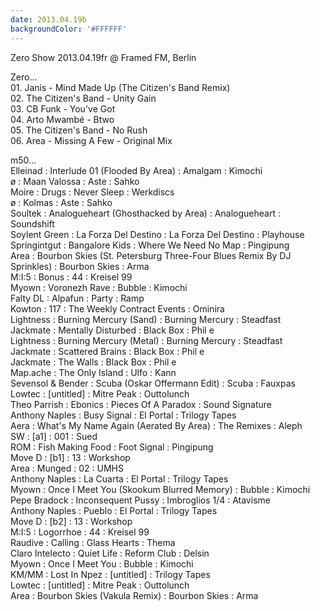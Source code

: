 ```yaml
---
date: 2013.04.19b
backgroundColor: '#FFFFFF'
---
```


Zero Show 2013.04.19fr @ Framed FM, Berlin  

Zero...  
01\. Janis - Mind Made Up (The Citizen's Band Remix)  
02\. The Citizen's Band - Unity Gain  
03\. CB Funk - You've Got  
04\. Arto Mwambé - Btwo  
05\. The Citizen's Band - No Rush  
06\. Area - Missing A Few - Original Mix  

m50...  
Elleinad : Interlude 01 (Flooded By Area) : Amalgam : Kimochi  
ø : Maan Valossa : Aste : Sahko  
Moire : Drugs : Never Sleep : Werkdiscs  
ø : Kolmas : Aste : Sahko  
Soultek : Analogueheart (Ghosthacked by Area) : Analogueheart : Soundshift  
Soylent Green : La Forza Del Destino : La Forza Del Destino : Playhouse  
Springintgut : Bangalore Kids : Where We Need No Map : Pingipung  
Area : Bourbon Skies (St. Petersburg Three-Four Blues Remix By DJ Sprinkles) : Bourbon Skies : Arma  
M:I:5 : Bonus : 44 : Kreisel 99  
Myown : Voronezh Rave : Bubble : Kimochi  
Falty DL : Alpafun : Party : Ramp  
Kowton : 117 : The Weekly Contract Events : Ominira  
Lightness : Burning Mercury (Sand) : Burning Mercury : Steadfast  
Jackmate : Mentally Disturbed : Black Box : Phil e  
Lightness : Burning Mercury (Metal) : Burning Mercury : Steadfast  
Jackmate : Scattered Brains : Black Box : Phil e  
Jackmate : The Walls : Black Box : Phil e  
Map.ache : The Only Island : Ulfo : Kann  
Sevensol & Bender : Scuba (Oskar Offermann Edit) : Scuba : Fauxpas  
Lowtec : \[untitled\] : Mitre Peak : Outtolunch  
Theo Parrish : Ebonics : Pieces Of A Paradox : Sound Signature  
Anthony Naples : Busy Signal : El Portal : Trilogy Tapes  
Aera : What's My Name Again (Aerated By Area) : The Remixes : Aleph  
SW : \[a1\] : 001 : Sued  
ROM : Fish Making Food : Foot Signal : Pingipung  
Move D : \[b1\] : 13 : Workshop  
Area : Munged : 02 : UMHS  
Anthony Naples : La Cuarta : El Portal : Trilogy Tapes  
Myown : Once I Meet You (Skookum Blurred Memory) : Bubble : Kimochi  
Pepe Bradock : Inconsequent Pussy : Imbroglios 1/4 : Atavisme  
Anthony Naples : Pueblo : El Portal : Trilogy Tapes  
Move D : \[b2\] : 13 : Workshop  
M:I:5 : Logorrhoe : 44 : Kreisel 99  
Raudive : Calling : Glass Hearts : Thema  
Claro Intelecto : Quiet Life : Reform Club : Delsin  
Myown : Once I Meet You : Bubble : Kimochi  
KM/MM : Lost In Npez : \[untitled\] : Trilogy Tapes  
Lowtec : \[untitled\] : Mitre Peak : Outtolunch  
Area : Bourbon Skies (Vakula Remix) : Bourbon Skies : Arma